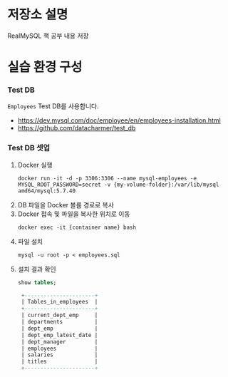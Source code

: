 # 저장소 설명
RealMySQL 책 공부 내용 저장

# 실습 환경 구성
### Test DB
`Employees` Test DB를 사용합니다. 
- https://dev.mysql.com/doc/employee/en/employees-installation.html
- https://github.com/datacharmer/test_db

### Test DB 셋업
1. Docker 실행
   ```
   docker run -it -d -p 3306:3306 --name mysql-employees -e MYSQL_ROOT_PASSWORD=secret -v {my-volume-folder}:/var/lib/mysql amd64/mysql:5.7.40
   ```
2. DB 파일을 Docker 볼륨 경로로 복사
3. Docker 접속 및 파일을 복사한 위치로 이동
   ```
   docker exec -it {container name} bash
   ```
4. 파일 설치
   ```
   mysql -u root -p < employees.sql
   ```
5. 설치 결과 확인
   ```sql
   show tables;

    +----------------------+
    | Tables_in_employees  |
    +----------------------+
    | current_dept_emp     |
    | departments          |
    | dept_emp             |
    | dept_emp_latest_date |
    | dept_manager         |
    | employees            |
    | salaries             |
    | titles               |
    +----------------------+
   ```